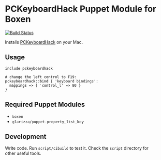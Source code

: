 # PCKeyboardHack Puppet Module for Boxen

[![Build Status](https://travis-ci.org/smh/puppet-pckeyboardhack.png?branch=master)](https://travis-ci.org/smh/puppet-pckeyboardhack)

Installs [PCKeyboardHack](http://pqrs.org/macosx/keyremap4macbook/pckeyboardhack.html.en) on your Mac.

## Usage

```puppet
include pckeyboardhack

# change the left control to F19:
pckeyboardhack::bind { 'keyboard bindings':
  mappings => { 'control_l' => 80 }
}
```

## Required Puppet Modules

* `boxen`
* `glarizza/puppet-property_list_key`

## Development

Write code. Run `script/cibuild` to test it. Check the `script`
directory for other useful tools.
